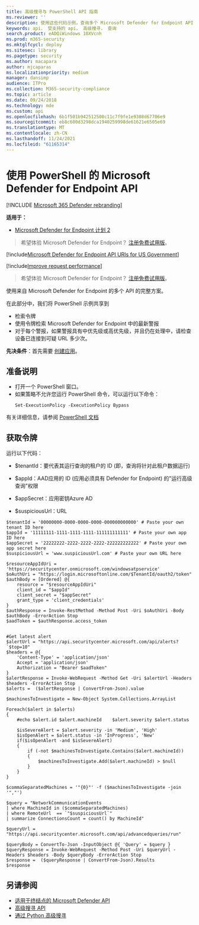 ```yaml
---
title: 高级搜寻与 PowerShell API 指南
ms.reviewer: ''
description: 使用这些代码示例，查询多个 Microsoft Defender for Endpoint API。
keywords: api， 受支持的 api， 高级搜寻， 查询
search.product: eADQiWindows 10XVcnh
ms.prod: m365-security
ms.mktglfcycl: deploy
ms.sitesec: library
ms.pagetype: security
ms.author: macapara
author: mjcaparas
ms.localizationpriority: medium
manager: dansimp
audience: ITPro
ms.collection: M365-security-compliance
ms.topic: article
ms.date: 09/24/2018
ms.technology: mde
ms.custom: api
ms.openlocfilehash: 6b1f501b942512500c11c7f9fe1e9308d67706e9
ms.sourcegitcommit: eb8c600d3298dca1940259998de61621e6505e69
ms.translationtype: MT
ms.contentlocale: zh-CN
ms.lasthandoff: 11/24/2021
ms.locfileid: "61165314"
---
```

# <a name="microsoft-defender-for-endpoint-apis-using-powershell"></a>使用 PowerShell 的 Microsoft Defender for Endpoint API

[!INCLUDE [Microsoft 365 Defender rebranding](../../includes/microsoft-defender.md)]

**适用于：** 
- [Microsoft Defender for Endpoint 计划 2](https://go.microsoft.com/fwlink/?linkid=2154037)

> 希望体验 Microsoft Defender for Endpoint？ [注册免费试用版](https://signup.microsoft.com/create-account/signup?products=7f379fee-c4f9-4278-b0a1-e4c8c2fcdf7e&ru=https://aka.ms/MDEp2OpenTrial?ocid=docs-wdatp-exposedapis-abovefoldlink)。

[!include[Microsoft Defender for Endpoint API URIs for US Government](../../includes/microsoft-defender-api-usgov.md)]

[!include[Improve request performance](../../includes/improve-request-performance.md)]

> 希望体验 Microsoft Defender for Endpoint？ [注册免费试用版](https://signup.microsoft.com/create-account/signup?products=7f379fee-c4f9-4278-b0a1-e4c8c2fcdf7e&ru=https://aka.ms/MDEp2OpenTrial?ocid=docs-wdatp-enablesiem-abovefoldlink)。

使用来自 Microsoft Defender for Endpoint 的多个 API 的完整方案。

在此部分中，我们将 PowerShell 示例共享到 
- 检索令牌 
- 使用令牌检索 Microsoft Defender for Endpoint 中的最新警报
- 对于每个警报，如果警报具有中优先级或高优先级，并且仍在处理中，请检查设备已连接到可疑 URL 多少次。

**先决条件**：首先需要 [创建应用](apis-intro.md)。

## <a name="preparation-instructions"></a>准备说明

- 打开一个 PowerShell 窗口。
- 如果策略不允许您运行 PowerShell 命令，可以运行以下命令：
  ```
  Set-ExecutionPolicy -ExecutionPolicy Bypass
  ```

有关详细信息，请参阅 [PowerShell 文档](/powershell/module/microsoft.powershell.security/set-executionpolicy)

## <a name="get-token"></a>获取令牌

运行以下代码：

- $tenantId：要代表其运行查询的租户的 ID (即，查询将针对此租户数据运行) 
- $appId：AAD应用的 ID (应用必须具有 Defender for Endpoint) 的"运行高级查询"权限
- $appSecret：应用密钥Azure AD

- $suspiciousUrl：URL


```
$tenantId = '00000000-0000-0000-0000-000000000000' # Paste your own tenant ID here
$appId = '11111111-1111-1111-1111-111111111111' # Paste your own app ID here
$appSecret = '22222222-2222-2222-2222-222222222222' # Paste your own app secret here
$suspiciousUrl = 'www.suspiciousUrl.com' # Paste your own URL here

$resourceAppIdUri = 'https://securitycenter.onmicrosoft.com/windowsatpservice'
$oAuthUri = "https://login.microsoftonline.com/$TenantId/oauth2/token"
$authBody = [Ordered] @{
    resource = "$resourceAppIdUri"
    client_id = "$appId"
    client_secret = "$appSecret"
    grant_type = 'client_credentials'
}
$authResponse = Invoke-RestMethod -Method Post -Uri $oAuthUri -Body $authBody -ErrorAction Stop
$aadToken = $authResponse.access_token


#Get latest alert
$alertUrl = "https://api.securitycenter.microsoft.com/api/alerts?`$top=10"
$headers = @{ 
    'Content-Type' = 'application/json'
    Accept = 'application/json'
    Authorization = "Bearer $aadToken" 
}
$alertResponse = Invoke-WebRequest -Method Get -Uri $alertUrl -Headers $headers -ErrorAction Stop
$alerts =  ($alertResponse | ConvertFrom-Json).value

$machinesToInvestigate = New-Object System.Collections.ArrayList

Foreach($alert in $alerts)
{
    #echo $alert.id $alert.machineId    $alert.severity $alert.status

    $isSevereAlert = $alert.severity -in 'Medium', 'High'
    $isOpenAlert = $alert.status -in 'InProgress', 'New'
    if($isOpenAlert -and $isSevereAlert)
    {
        if (-not $machinesToInvestigate.Contains($alert.machineId))
        {
            $machinesToInvestigate.Add($alert.machineId) > $null
        }
    }
}

$commaSeparatedMachines = '"{0}"' -f ($machinesToInvestigate -join '","')

$query = "NetworkCommunicationEvents
| where MachineId in ($commaSeparatedMachines)
| where RemoteUrl  == `"$suspiciousUrl`"
| summarize ConnectionsCount = count() by MachineId"

$queryUrl = "https://api.securitycenter.microsoft.com/api/advancedqueries/run"

$queryBody = ConvertTo-Json -InputObject @{ 'Query' = $query }
$queryResponse = Invoke-WebRequest -Method Post -Uri $queryUrl -Headers $headers -Body $queryBody -ErrorAction Stop
$response =  ($queryResponse | ConvertFrom-Json).Results
$response
```


## <a name="see-also"></a>另请参阅
- [适用于终结点的 Microsoft Defender API](apis-intro.md)
- [高级搜寻 API](run-advanced-query-api.md)
- [通过 Python 高级搜寻](run-advanced-query-sample-python.md)
